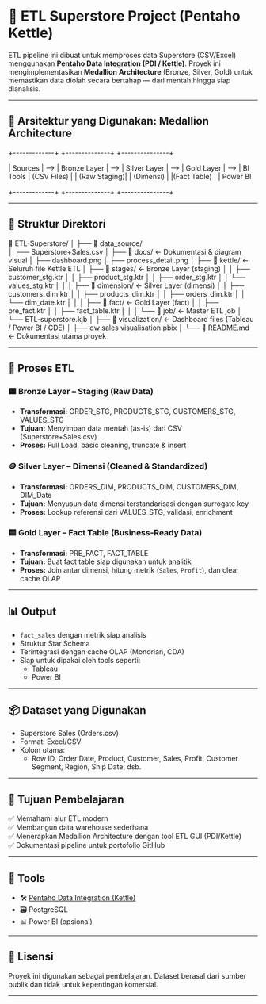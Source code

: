 # 🏪 ETL Superstore Project (Pentaho Kettle)

ETL pipeline ini dibuat untuk memproses data Superstore (CSV/Excel) menggunakan **Pentaho Data Integration (PDI / Kettle)**. Proyek ini mengimplementasikan **Medallion Architecture** (Bronze, Silver, Gold) untuk memastikan data diolah secara bertahap — dari mentah hingga siap dianalisis.

---

## 🧱 Arsitektur yang Digunakan: Medallion Architecture

+-------------+ +--------------+ +---------------+

| Sources | --> | Bronze Layer | --> | Silver Layer | --> | Gold Layer  | --> | BI Tools
| (CSV Files) | | (Raw Staging)|     |   (Dimensi)  |     |(Fact Table) |     | Power BI

+-------------+ +--------------+ +---------------+


---

## 📂 Struktur Direktori
📁 ETL-Superstore/
│
├── 📁 data_source/                
│   └── Superstore+Sales.csv
│
├── 📁 docs/                      ← Dokumentasi & diagram visual
│   ├── dashboard.png
│   ├── process_detail.png
│
├── 📁 kettle/                    ← Seluruh file Kettle ETL
│   ├── 📁 stages/                ← Bronze Layer (staging)
│   │   ├── customer_stg.ktr
│   │   ├── product_stg.ktr
│   │   ├── order_stg.ktr
│   │   └── values_stg.ktr
│   │
│   ├── 📁 dimension/             ← Silver Layer (dimensi)
│   │   ├── customers_dim.ktr
│   │   ├── products_dim.ktr
│   │   ├── orders_dim.ktr
│   │   └── dim_date.ktr
│   │
│   ├── 📁 fact/                  ← Gold Layer (fact)
│   │   ├── pre_fact.ktr
│   │   ├── fact_table.ktr
│   │
│   └── 📁 job/                   ← Master ETL job
│       └── ETL-superstore.kjb
│
├── 📁 visualization/            ← Dashboard files (Tableau / Power BI / CDE)
│   ├── dw sales visualisation.pbix
│
└── 📄 README.md                 ← Dokumentasi utama proyek



---

## 🔁 Proses ETL

### 🟫 Bronze Layer – Staging (Raw Data)
- **Transformasi:** ORDER_STG, PRODUCTS_STG, CUSTOMERS_STG, VALUES_STG
- **Tujuan:** Menyimpan data mentah (as-is) dari CSV (Superstore+Sales.csv)
- **Proses:** Full Load, basic cleaning, truncate & insert

### 🪙 Silver Layer – Dimensi (Cleaned & Standardized)
- **Transformasi:** ORDERS_DIM, PRODUCTS_DIM, CUSTOMERS_DIM, DIM_Date
- **Tujuan:** Menyusun data dimensi terstandarisasi dengan surrogate key
- **Proses:** Lookup referensi dari VALUES_STG, validasi, enrichment

### 🟨 Gold Layer – Fact Table (Business-Ready Data)
- **Transformasi:** PRE_FACT, FACT_TABLE
- **Tujuan:** Buat fact table siap digunakan untuk analitik
- **Proses:** Join antar dimensi, hitung metrik (`Sales`, `Profit`), dan clear cache OLAP

---

## 📊 Output

- `fact_sales` dengan metrik siap analisis
- Struktur Star Schema
- Terintegrasi dengan cache OLAP (Mondrian, CDA)
- Siap untuk dipakai oleh tools seperti:
  - Tableau
  - Power BI

---

## 📦 Dataset yang Digunakan

- Superstore Sales (Orders.csv)
- Format: Excel/CSV
- Kolom utama:
  - Row ID, Order Date, Product, Customer, Sales, Profit, Customer Segment, Region, Ship Date, dsb.

---

## 🧠 Tujuan Pembelajaran

✅ Memahami alur ETL modern  
✅ Membangun data warehouse sederhana  
✅ Menerapkan Medallion Architecture dengan tool ETL GUI (PDI/Kettle)  
✅ Dokumentasi pipeline untuk portofolio GitHub

---

## 🧰 Tools

- 🛠️ [Pentaho Data Integration (Kettle)](https://sourceforge.net/projects/pentaho/)
- 🗃️ PostgreSQL 
- 📊 Power BI (opsional)

---

## 🧾 Lisensi

Proyek ini digunakan sebagai pembelajaran. Dataset berasal dari sumber publik dan tidak untuk kepentingan komersial.

---


